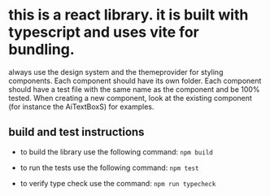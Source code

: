 # this is a react library. it is built with typescript and uses vite for bundling.

always use the design system and the themeprovider for styling components.
Each component should have its own folder.
Each component should have a test file with the same name as the component and be 100% tested.
When creating a new component, look at the existing component (for instance the AiTextBoxS) for examples.

## build and test instructions
* to build the library use the following command:
`npm build`

* to run the tests use the following command:
`npm test`

* to verify type check use the command:
`npm run typecheck`